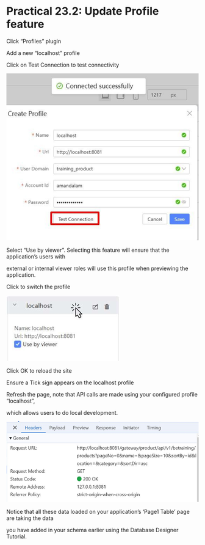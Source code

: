 # Practical 23.2: Update Profile feature



Click “Profiles” plugin







Add a new “localhost” profile







Click on Test Connection to test connectivity





![Image Description](./images/image_146.jpeg)



Select “Use by viewer”. Selecting this feature will ensure that the application’s users with

external or internal viewer roles will use this profile when previewing the application.





Click to switch the profile





![Image Description](./images/image_147.jpeg)







Click OK to reload the site





Ensure a Tick sign appears on the localhost profile





Refresh the page, note that API calls are made using your configured profile “localhost”,

which allows users to do local development.





![Image Description](./images/image_148.jpeg)







Notice that all these data loaded on your application’s ‘Page1 Table’ page are taking the data

you have added in your schema earlier using the Database Designer Tutorial.




